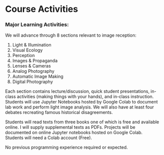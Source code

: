 # Course Activities

### Major Learning Activities:  

We will advance through 8 sections relevant to image reception: 

1. Light & Illumination
2. Visual Ecology
3. Perception
4. Images & Propaganda
5. Lenses & Cameras
6. Analog Photography
7. Automatic Image Making
8. Digital Photography

Each section contains lecture/discussion, quick student presentations, in-class activities \(making things with your hands\), and in-class instruction. Students will use Jupyter Notebooks hosted by Google Colab to document lab work and perform light image analysis. We will also have at least four debates recreating famous historical disagreements.

Students will read texts from three books one of which is free and available online. I will supply supplemental texts as PDFs. Projects will be documented on online Jupyter notebooks hosted on Google Colab. Students will need a Colab account \(Free\).

No previous programming experience required or expected.

